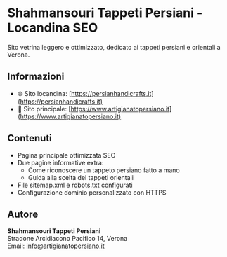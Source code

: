 # Shahmansouri Tappeti Persiani - Locandina SEO

Sito vetrina leggero e ottimizzato, dedicato ai tappeti persiani e orientali a Verona.

## Informazioni

- 🌐 Sito locandina: [https://persianhandicrafts.it](https://persianhandicrafts.it)
- 🔗 Sito principale: [https://www.artigianatopersiano.it](https://www.artigianatopersiano.it)

## Contenuti

- Pagina principale ottimizzata SEO
- Due pagine informative extra:
  - Come riconoscere un tappeto persiano fatto a mano
  - Guida alla scelta dei tappeti orientali
- File sitemap.xml e robots.txt configurati
- Configurazione dominio personalizzato con HTTPS

## Autore

**Shahmansouri Tappeti Persiani**  
Stradone Arcidiacono Pacifico 14, Verona  
Email: info@artigianatopersiano.it
